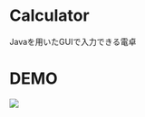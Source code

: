 # Calculator
Javaを用いたGUIで入力できる電卓

# DEMO
![](https://user-images.githubusercontent.com/72292551/109921682-9a2bd280-7cff-11eb-80d6-7a39544900e7.gif)
